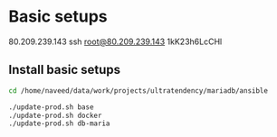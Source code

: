 # Basic setups

80.209.239.143
ssh root@80.209.239.143
1kK23h6LcCHl

## Install basic setups

```bash
cd /home/naveed/data/work/projects/ultratendency/mariadb/ansible

./update-prod.sh base
./update-prod.sh docker
./update-prod.sh db-maria
```
